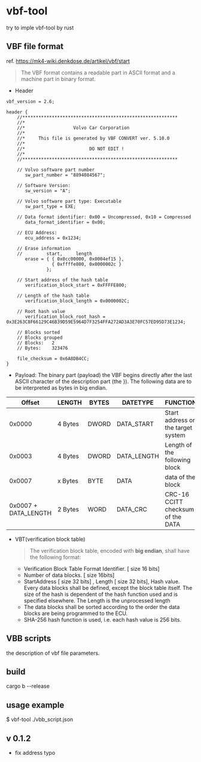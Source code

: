 # vbf-tool
try to imple vbf-tool by rust

## VBF file format 
ref. <https://mk4-wiki.denkdose.de/artikel/vbf/start>
> The VBF format contains a readable part in ASCII format and a machine part in binary format.
- Header
```
vbf_version = 2.6;

header {
    //**********************************************************
    //*
    //*                  Volvo Car Corporation
    //*
    //*     This file is generated by VBF CONVERT ver. 5.10.0
    //*
    //*                        DO NOT EDIT !
    //*
    //**********************************************************

    // Volvo software part number
       sw_part_number = "8894084567";

    // Software Version: 
       sw_version = "A";

    // Volvo software part type: Executable
       sw_part_type = EXE;

    // Data format identifier: 0x00 = Uncompressed, 0x10 = Compressed
       data_format_identifier = 0x00;

    // ECU Address: 
       ecu_address = 0x1234;

    // Erase information
    //         start,     length
       erase = { { 0x0cc00000, 0x0004ef15 },
                 { 0xffffe800, 0x0000002c }
               }; 

    // Start address of the hash table
       verification_block_start = 0xFFFFE800;

    // Length of the hash table
       verification_block_length = 0x0000002C;

    // Root hash value
       verification_block_root_hash = 0x3E263C8F66129C46B39D59E5964D7F3254FFA272AD3A3E70FC57ED95D73E1234;

    // Blocks sorted
    // Blocks grouped
    // Blocks:   2
    // Bytes:    323476

    file_checksum = 0x6A8DB4CC;
}
```
- Payload: The binary part (payload) the VBF begins directly after the last ASCII character of the description part (the }). The following data are to be interpreted as bytes in big endian.

| Offset               | **LENGTH** | **BYTES** | **DATETYPE** | **FUNCTION**                       | **SAMPLE** |
| -------------------- | ---------- | --------- | ------------ | ---------------------------------- | ---------- |
| 0x0000               | 4 Bytes    | DWORD     | DATA_START   | Start address on the target system | 0x000004F4 |
| 0x0003               | 4 Bytes    | DWORD     | DATA_LENGTH  | Length of the following block      |            |
| 0x0007               | x Bytes    | BYTE      | DATA         | data of the block                  |            |
| 0x0007 + DATA_LENGTH | 2 Bytes    | WORD      | DATA_CRC     | CRC-16 CCITT checksum of the DATA  |            |

- VBT(verification block table)  
    > The verification block table, encoded with **big endian**, shall have the following format:   
    - Verification Block Table Format Identifier. [ size 16 bits] 
    - Number of data blocks.  [ size 16bits]
    - StartAddress [ size 32 bits] , Length [ size 32 bits], Hash value.
    Every data blocks shall be defined, except the block table itself. The size of the hash is dependent of the hash function used and is specified elsewhere. The Length is the unprocessed length
    - The data blocks shall be sorted according to the order the data blocks are being programmed to the ECU.
    - SHA-256 hash function is used, i.e. each hash value is 256 bits. 

## VBB scripts

the description of vbf file parameters.

## build
cargo b --release

## usage example
$ vbf-tool ./vbb_script.json

## v 0.1.2
- fix address typo